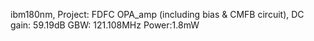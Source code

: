 ibm180nm, 
Project: FDFC OPA_amp (including bias & CMFB circuit), 
DC gain: 59.19dB  GBW: 121.108MHz  Power:1.8mW 
